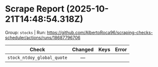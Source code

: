 # Scrape Report (2025-10-21T14:48:54.318Z)

Group: `stocks`  |  Run: https://github.com/AlbertoRoca96/scraping-checks-scheduler/actions/runs/18687796706

| Check | Changed | Keys | Error |
|---|:---:|:--|:--|
| `stock_ntdoy_global_quote` | — |  |  |
